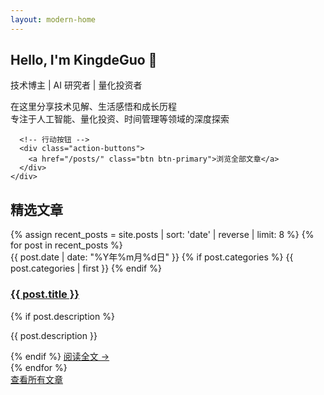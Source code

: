 ```yaml
---
layout: modern-home
---
```


<!-- 简洁首页 -->
<div class="content-container">
  <!-- 欢迎区域 -->
  <section class="welcome-section">
    <div class="welcome-content">
      <h1 class="welcome-title">Hello, I'm KingdeGuo 👋</h1>
      <p class="welcome-subtitle">技术博主 | AI 研究者 | 量化投资者</p>
      <p class="welcome-description">
        在这里分享技术见解、生活感悟和成长历程<br>
        专注于人工智能、量化投资、时间管理等领域的深度探索
      </p>
      
      <!-- 行动按钮 -->
      <div class="action-buttons">
        <a href="/posts/" class="btn btn-primary">浏览全部文章</a>
      </div>
    </div>
  </section>

  <!-- 精选文章 -->
  <section class="featured-posts">
    <h2 class="section-title">精选文章</h2>
    <div class="posts-grid">
      {% assign recent_posts = site.posts | sort: 'date' | reverse | limit: 8 %}
      {% for post in recent_posts %}
        <article class="post-card">
          <div class="post-meta">
            <time>{{ post.date | date: "%Y年%m月%d日" }}</time>
            {% if post.categories %}
              <span class="category">{{ post.categories | first }}</span>
            {% endif %}
          </div>
          <h3 class="post-title">
            <a href="{{ post.url | relative_url }}">{{ post.title }}</a>
          </h3>
          {% if post.description %}
            <p class="post-excerpt">{{ post.description }}</p>
          {% endif %}
          <a href="{{ post.url | relative_url }}" class="read-more">阅读全文 →</a>
        </article>
      {% endfor %}
    </div>
    <div class="section-footer">
      <a href="/posts/" class="btn btn-outline">查看所有文章</a>
    </div>
  </section>
</div>

